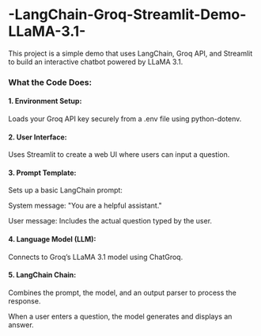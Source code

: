 # -LangChain-Groq-Streamlit-Demo-LLaMA-3.1-

This project is a simple demo that uses LangChain, Groq API, and Streamlit to build an interactive chatbot powered by LLaMA 3.1.

### What the Code Does:
#### 1. Environment Setup:

  Loads your Groq API key securely from a .env file using python-dotenv.

#### 2. User Interface:

Uses Streamlit to create a web UI where users can input a question.

#### 3. Prompt Template:

Sets up a basic LangChain prompt:

System message: "You are a helpful assistant."

User message: Includes the actual question typed by the user.

#### 4. Language Model (LLM):
Connects to Groq’s LLaMA 3.1 model using ChatGroq.

#### 5. LangChain Chain:

Combines the prompt, the model, and an output parser to process the response.

When a user enters a question, the model generates and displays an answer.


